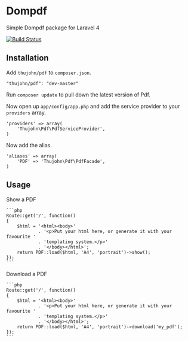 # Dompdf

Simple Dompdf package for Laravel 4

[![Build Status](https://travis-ci.org/thujohn/pdf-l4.png?branch=master)](https://travis-ci.org/thujohn/pdf-l4)


## Installation

Add `thujohn/pdf` to `composer.json`.

    "thujohn/pdf": "dev-master"
    
Run `composer update` to pull down the latest version of Pdf.

Now open up `app/config/app.php` and add the service provider to your `providers` array.

    'providers' => array(
        'Thujohn\Pdf\PdfServiceProvider',
    )

Now add the alias.

    'aliases' => array(
        'PDF' => 'Thujohn\Pdf\PdfFacade',
    )


## Usage

Show a PDF

	```php
	Route::get('/', function()
	{
		$html = '<html><body>'
				. '<p>Put your html here, or generate it with your favourite '
				. 'templating system.</p>'
				. '</body></html>';
		return PDF::load($html, 'A4', 'portrait')->show();
	});
	```

Download a PDF

	```php
	Route::get('/', function()
	{
		$html = '<html><body>'
				. '<p>Put your html here, or generate it with your favourite '
				. 'templating system.</p>'
				. '</body></html>';
		return PDF::load($html, 'A4', 'portrait')->download('my_pdf');
	});
	```